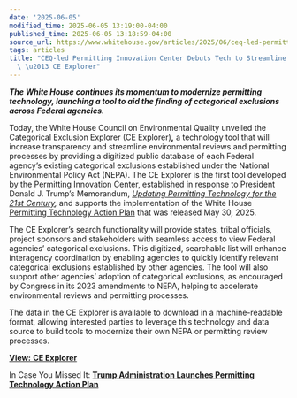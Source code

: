 ```yaml
---
date: '2025-06-05'
modified_time: 2025-06-05 13:19:00-04:00
published_time: 2025-06-05 13:18:59-04:00
source_url: https://www.whitehouse.gov/articles/2025/06/ceq-led-permitting-innovation-center-debuts-tech-to-streamline-nepa-reviews-ce-explorer/
tags: articles
title: "CEQ-led Permitting Innovation Center Debuts Tech to Streamline NEPA Reviews\
  \ \u2013 CE Explorer"
---
```

 
***The White House continues its momentum to modernize permitting
technology, launching a tool to aid the finding of categorical
exclusions across Federal agencies.***

Today, the White House Council on Environmental Quality unveiled the
Categorical Exclusion Explorer (CE Explorer)**,** a technology tool that
will increase transparency and streamline environmental reviews and
permitting processes by providing a digitized public database of each
Federal agency’s existing categorical exclusions established under the
National Environmental Policy Act (NEPA). The CE Explorer is the first
tool developed by the Permitting Innovation Center, established in
response to President Donald J. Trump’s Memorandum, [*Updating
Permitting Technology for the 21st
Century*](https://www.whitehouse.gov/presidential-actions/2025/04/updating-permitting-technology-for-the-21st-century/)*,*
and supports the implementation of the White House [Permitting
Technology Action
Plan](https://permitting.innovation.gov/resources/action-plan) that was
released May 30, 2025.

The CE Explorer’s search functionality will provide states, tribal
officials, project sponsors and stakeholders with seamless access to
view Federal agencies’ categorical exclusions. This digitized,
searchable list will enhance interagency coordination by enabling
agencies to quickly identify relevant categorical exclusions established
by other agencies. The tool will also support other agencies’ adoption
of categorical exclusions, as encouraged by Congress in its 2023
amendments to NEPA, helping to accelerate environmental reviews and
permitting processes.

The data in the CE Explorer is available to download in a
machine-readable format, allowing interested parties to leverage this
technology and data source to build tools to modernize their own NEPA or
permitting review processes.  

[**View:** **CE Explorer**](https://ce.permitting.innovation.gov/)

In Case You Missed It: [**Trump Administration Launches Permitting
Technology Action
Plan**](https://www.whitehouse.gov/articles/2025/05/trump-administration-launches-permitting-technology-action-plan/)
